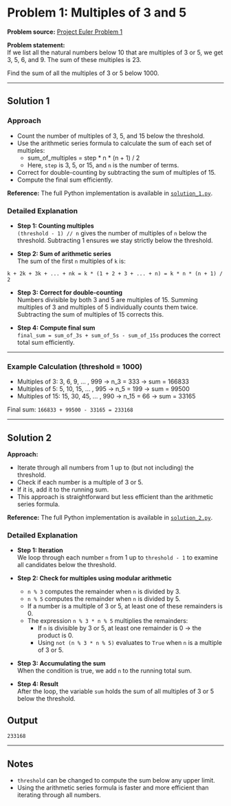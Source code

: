 # Problem 1: Multiples of 3 and 5

**Problem source:** [Project Euler Problem 1](https://projecteuler.net/problem=1)

**Problem statement:**  
If we list all the natural numbers below 10 that are multiples of 3 or 5, we get 3, 5, 6, and 9. The sum of these multiples is 23.  

Find the sum of all the multiples of 3 or 5 below 1000.

---

## Solution 1

### Approach

- Count the number of multiples of 3, 5, and 15 below the threshold.  
- Use the arithmetic series formula to calculate the sum of each set of multiples:  
  - sum_of_multiples = step * n * (n + 1) / 2  
  - Here, `step` is 3, 5, or 15, and `n` is the number of terms.  
- Correct for double-counting by subtracting the sum of multiples of 15.  
- Compute the final sum efficiently.

**Reference:** The full Python implementation is available in [`solution_1.py`](solution_1.py).

### Detailed Explanation

- **Step 1: Counting multiples**  
  `(threshold - 1) // n` gives the number of multiples of `n` below the threshold. Subtracting 1 ensures we stay strictly below the threshold.

- **Step 2: Sum of arithmetic series**  
  The sum of the first `n` multiples of `k` is:

```
k + 2k + 3k + ... + nk = k * (1 + 2 + 3 + ... + n) = k * n * (n + 1) / 2
```

- **Step 3: Correct for double-counting**  
  Numbers divisible by both 3 and 5 are multiples of 15. Summing multiples of 3 and multiples of 5 individually counts them twice. Subtracting the sum of multiples of 15 corrects this.

- **Step 4: Compute final sum**  
  `final_sum = sum_of_3s + sum_of_5s - sum_of_15s` produces the correct total sum efficiently.

---

### Example Calculation (threshold = 1000)

- Multiples of 3: 3, 6, 9, … , 999 → n_3 = 333 → sum = 166833  
- Multiples of 5: 5, 10, 15, … , 995 → n_5 = 199 → sum = 99500  
- Multiples of 15: 15, 30, 45, … , 990 → n_15 = 66 → sum = 33165  

Final sum: `166833 + 99500 - 33165 = 233168`

---

## Solution 2

**Approach:**

- Iterate through all numbers from 1 up to (but not including) the threshold.
- Check if each number is a multiple of 3 or 5.
- If it is, add it to the running sum.
- This approach is straightforward but less efficient than the arithmetic series formula.

**Reference:** The full Python implementation is available in [`solution_2.py`](solution_2.py).

### Detailed Explanation

- **Step 1: Iteration**  
  We loop through each number `n` from 1 up to `threshold - 1` to examine all candidates below the threshold.

- **Step 2: Check for multiples using modular arithmetic**  
  - `n % 3` computes the remainder when `n` is divided by 3.  
  - `n % 5` computes the remainder when `n` is divided by 5.  
  - If a number is a multiple of 3 or 5, at least one of these remainders is 0.  
  - The expression `n % 3 * n % 5` multiplies the remainders:  
    - If `n` is divisible by 3 or 5, at least one remainder is 0 → the product is 0.  
    - Using `not (n % 3 * n % 5)` evaluates to `True` when `n` is a multiple of 3 or 5.  

- **Step 3: Accumulating the sum**  
  When the condition is true, we add `n` to the running total sum.

- **Step 4: Result**  
  After the loop, the variable `sum` holds the sum of all multiples of 3 or 5 below the threshold.


## Output

```
233168
```

---

## Notes

- `threshold` can be changed to compute the sum below any upper limit.  
- Using the arithmetic series formula is faster and more efficient than iterating through all numbers.  




